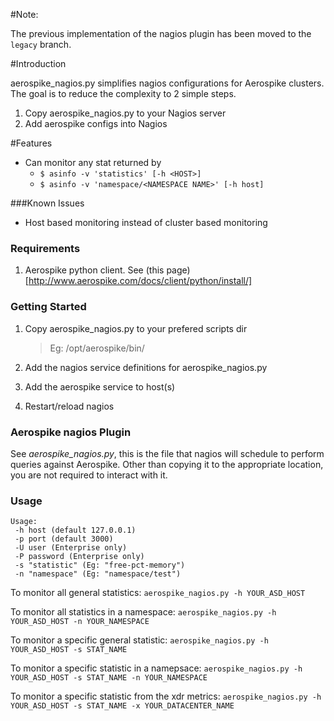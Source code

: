 #Note:

The previous implementation of the nagios plugin has been moved to the
`legacy` branch.


#Introduction

aerospike\_nagios.py simplifies nagios configurations for Aerospike clusters.
The goal is to reduce the complexity to 2 simple steps.

1. Copy aerospike\_nagios.py to your Nagios server
2. Add aerospike configs into Nagios

#Features

- Can monitor any stat returned by
  - `$ asinfo -v 'statistics' [-h <HOST>]`
  - `$ asinfo -v 'namespace/<NAMESPACE NAME>' [-h host]`

###Known Issues

- Host based monitoring instead of cluster based monitoring

### Requirements
1. Aerospike python client. See (this page)[http://www.aerospike.com/docs/client/python/install/]

### Getting Started

1. Copy aerospike\_nagios.py to your prefered scripts dir

    > Eg: /opt/aerospike/bin/

1. Add the nagios service definitions for aerospike\_nagios.py

1. Add the aerospike service to host(s)

1. Restart/reload nagios


### Aerospike nagios Plugin

See *aerospike\_nagios.py*, this is the file that nagios will schedule to perform
queries against Aerospike. Other than copying it to the appropriate location,
you are not required to interact with it.

###  Usage

    Usage:
     -h host (default 127.0.0.1)
     -p port (default 3000)
	 -U user (Enterprise only)
	 -P password (Enterprise only)
     -s "statistic" (Eg: "free-pct-memory")
     -n "namespace" (Eg: "namespace/test")

To monitor all general statistics:
`aerospike_nagios.py -h YOUR_ASD_HOST`

To monitor all statistics in a namespace:
`aerospike_nagios.py -h YOUR_ASD_HOST -n YOUR_NAMESPACE`

To monitor a specific general statistic:
`aerospike_nagios.py -h YOUR_ASD_HOST -s STAT_NAME`

To monitor a specific statistic in a namepsace:
`aerospike_nagios.py -h YOUR_ASD_HOST -s STAT_NAME -n YOUR_NAMESPACE`

To monitor a specific statistic from the xdr metrics:
`aerospike_nagios.py -h YOUR_ASD_HOST -s STAT_NAME -x YOUR_DATACENTER_NAME`


